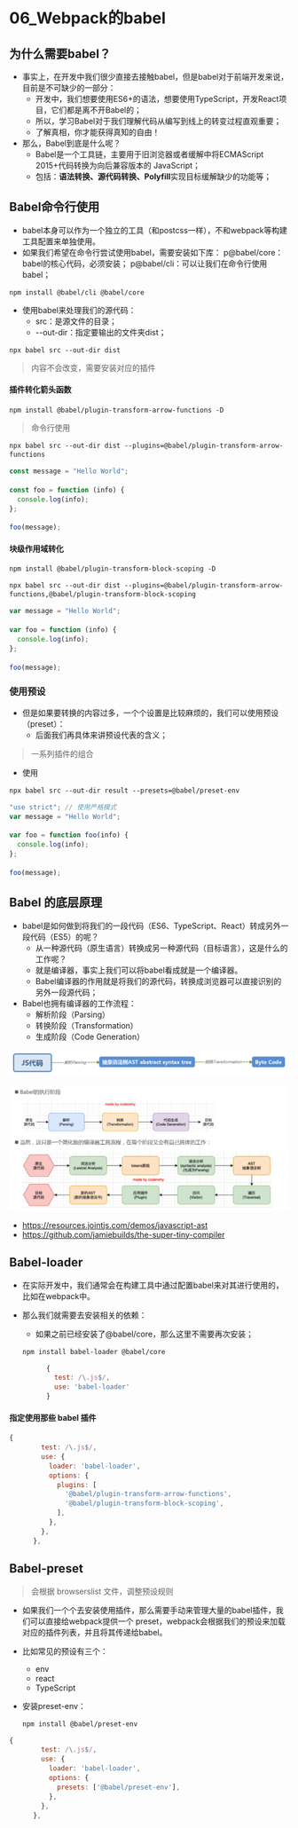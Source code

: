 # 06_Webpack的babel

## 为什么需要babel？

- 事实上，在开发中我们很少直接去接触babel，但是babel对于前端开发来说，目前是不可缺少的一部分： 
  - 开发中，我们想要使用ES6+的语法，想要使用TypeScript，开发React项目，它们都是离不开Babel的； 
  - 所以，学习Babel对于我们理解代码从编写到线上的转变过程直观重要； 
  - 了解真相，你才能获得真知的自由！
- 那么，Babel到底是什么呢？ 
  - Babel是一个工具链，主要用于旧浏览器或者缓解中将ECMAScript 2015+代码转换为向后兼容版本的 JavaScript；
  - 包括：**语法转换、源代码转换、Polyfill**实现目标缓解缺少的功能等；

## Babel命令行使用

- babel本身可以作为一个独立的工具（和postcss一样），不和webpack等构建工具配置来单独使用。
- 如果我们希望在命令行尝试使用babel，需要安装如下库： p@babel/core：babel的核心代码，必须安装； p@babel/cli：可以让我们在命令行使用babel；

```shell
npm install @babel/cli @babel/core
```

- 使用babel来处理我们的源代码： 
  - src：是源文件的目录； 
  - --out-dir：指定要输出的文件夹dist；

```shell
npx babel src --out-dir dist
```

> 内容不会改变，需要安装对应的插件

#### 插件转化箭头函数

```shell
npm install @babel/plugin-transform-arrow-functions -D
```

> 命令行使用

```shell
npx babel src --out-dir dist --plugins=@babel/plugin-transform-arrow-functions
```

```js
const message = "Hello World";

const foo = function (info) {
  console.log(info);
};

foo(message);
```

#### 块级作用域转化

```shell
npm install @babel/plugin-transform-block-scoping -D
```

```shell
npx babel src --out-dir dist --plugins=@babel/plugin-transform-arrow-functions,@babel/plugin-transform-block-scoping
```

```js
var message = "Hello World";

var foo = function (info) {
  console.log(info);
};

foo(message);
```

### 使用预设

- 但是如果要转换的内容过多，一个个设置是比较麻烦的，我们可以使用预设（preset）：
  - 后面我们再具体来讲预设代表的含义；

> 一系列插件的组合

- 使用

```shell
npx babel src --out-dir result --presets=@babel/preset-env
```

```js
"use strict"; // 使用严格模式
var message = "Hello World";

var foo = function foo(info) {
  console.log(info);
};

foo(message);
```

## Babel 的底层原理

- babel是如何做到将我们的一段代码（ES6、TypeScript、React）转成另外一段代码（ES5）的呢？
  - 从一种源代码（原生语言）转换成另一种源代码（目标语言），这是什么的工作呢？ 
  - 就是编译器，事实上我们可以将babel看成就是一个编译器。 
  - Babel编译器的作用就是将我们的源代码，转换成浏览器可以直接识别的另外一段源代码；
- Babel也拥有编译器的工作流程：
  - 解析阶段（Parsing） 
  - 转换阶段（Transformation） 
  - 生成阶段（Code Generation）

![](./images/js代码.png)

![](./images/babel执行原理.png)

- https://resources.jointjs.com/demos/javascript-ast
- https://github.com/jamiebuilds/the-super-tiny-compiler

## Babel-loader

- 在实际开发中，我们通常会在构建工具中通过配置babel来对其进行使用的，比如在webpack中。

- 那么我们就需要去安装相关的依赖：

  - 如果之前已经安装了@babel/core，那么这里不需要再次安装；

  ```shel
  npm install babel-loader @babel/core
  ```

  ```js
        {
          test: /\.js$/,
          use: 'babel-loader'
        }
  ```

#### 指定使用那些 babel 插件

```js
{
        test: /\.js$/,
        use: {
          loader: 'babel-loader',
          options: {
            plugins: [
              '@babel/plugin-transform-arrow-functions',
              '@babel/plugin-transform-block-scoping',
            ],
          },
        },
      },
```

## Babel-preset

> 会根据 browserslist 文件，调整预设规则

- 如果我们一个个去安装使用插件，那么需要手动来管理大量的babel插件，我们可以直接给webpack提供一个 preset，webpack会根据我们的预设来加载对应的插件列表，并且将其传递给babel。

- 比如常见的预设有三个： 

  - env 
  - react 
  - TypeScript

- 安装preset-env：

  ```shell
  npm install @babel/preset-env
  ```

```js
{
        test: /\.js$/,
        use: {
          loader: 'babel-loader',
          options: {
            presets: ['@babel/preset-env'],
          },
        },
      },
```

